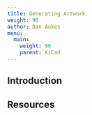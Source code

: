 ```yaml
---
title: Generating Artwork
weight: 90
author: Dan Aukes
menu:
  main:
    weight: 90
    parent: KiCad
---
```


## Introduction

## Resources